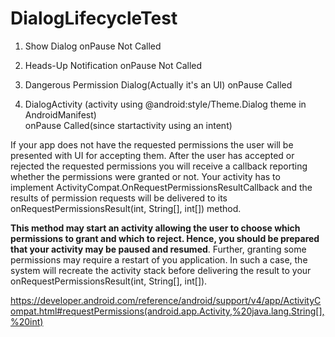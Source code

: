 # DialogLifecycleTest

1) Show Dialog
onPause Not Called

2) Heads-Up Notification
onPause Not Called

3) Dangerous Permission Dialog(Actually it's an UI)
onPause Called

4) DialogActivity (activity using @android:style/Theme.Dialog theme in AndroidManifest) <br />
onPause Called(since startactivity using an intent)

If your app does not have the requested permissions the user will be presented with UI for accepting them. After the user has accepted or rejected the requested permissions you will receive a callback reporting whether the permissions were granted or not. Your activity has to implement ActivityCompat.OnRequestPermissionsResultCallback and the results of permission requests will be delivered to its onRequestPermissionsResult(int, String[], int[]) method.

<b>This method may start an activity allowing the user to choose which permissions to grant and which to reject. Hence, you should be prepared that your activity may be paused and resumed</b>. Further, granting some permissions may require a restart of you application. In such a case, the system will recreate the activity stack before delivering the result to your onRequestPermissionsResult(int, String[], int[]).

https://developer.android.com/reference/android/support/v4/app/ActivityCompat.html#requestPermissions(android.app.Activity,%20java.lang.String[],%20int)
